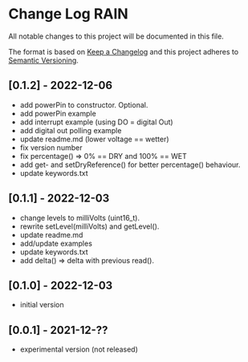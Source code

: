 # Change Log RAIN

All notable changes to this project will be documented in this file.

The format is based on [Keep a Changelog](http://keepachangelog.com/)
and this project adheres to [Semantic Versioning](http://semver.org/).


## [0.1.2] - 2022-12-06
- add powerPin to constructor. Optional.
- add powerPin example
- add interrupt example (using DO = digital Out)
- add digital out polling example
- update readme.md (lower voltage == wetter)
- fix version number
- fix percentage() => 0% == DRY and 100% == WET
- add get- and setDryReference() for better percentage() behaviour.
- update keywords.txt


## [0.1.1] - 2022-12-03
- change levels to milliVolts (uint16_t).
- rewrite setLevel(milliVolts) and getLevel().
- update readme.md
- add/update examples
- update keywords.txt
- add delta() => delta with previous read().

## [0.1.0] - 2022-12-03
- initial version


## [0.0.1] - 2021-12-??
- experimental version (not released)


